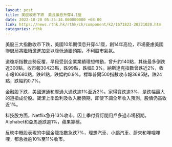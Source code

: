 ```yaml
---
layout: post
title: 美股收市下跌　美長債息升穿4.1厘
date: 2022-10-20 05:35:34.000000000 +08:00
link: https://news.rthk.hk/rthk/ch/component/k2/1671823-20221020.htm
categories: rthk
---
```


美股三大指數收市下跌，美國10年期債息升穿4.1厘，創14年高位，市場憂慮美國聯儲局將繼續激進加息以降低通脹預期，不利股市氣氛。

道瓊斯指數走勢反覆，早段受到企業業績理想帶動，曾升約140點，其後最多倒跌近300點，收市報30423點，跌99點，跌幅0.3%。納斯達克指數曾跌近2%，收市報10680點，跌91點，跌幅約0.9%。標準普爾500指數收市報3695點，跌24點，跌幅約0.7%。

金融股下跌，美國運通和摩通大通跌逾1%至近2%。家得寶跌逾3%，是跌幅最大的道指成份股。寶潔上季盈利及收入勝預期，即使下調全年收入預測，股價仍高收近1%。

科技股方面，Netflix急升13%收市，因上季付費訂閱用戶多過市場預期。Alphabet和亞馬遜跌逾1%，蘋果靠穩。

反映中概股表現的中國金龍指數急跌7%，理想汽車、小鵬汽車、蔚來和嗶哩嗶哩，都急挫逾10%至11%收市。
